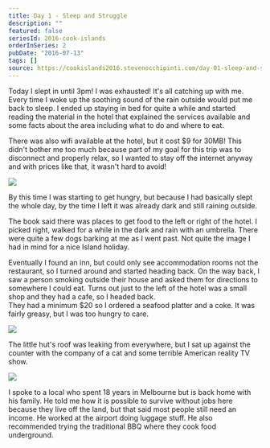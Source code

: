```yaml
---
title: Day 1 - Sleep and Struggle
description: ""
featured: false
seriesId: 2016-cook-islands
orderInSeries: 2
pubDate: "2016-07-13"
tags: []
source: https://cookislands2016.stevenocchipinti.com/day-01-sleep-and-struggle/
---
```


Today I slept in until 3pm! I was exhausted! It's all catching up with me.
Every time I woke up the soothing sound of the rain outside would put me back to
sleep. I ended up staying in bed for quite a while and started reading the
material in the hotel that explained the services available and some facts about
the area including what to do and where to eat.

There was also wifi available at the hotel, but it cost $9 for 30MB! This didn't
bother me too much because part of my goal for this trip was to disconnect and
properly relax, so I wanted to stay off the internet anyway and with prices like
that, it wasn't hard to avoid!

![](https://res.cloudinary.com/stevenocchipinti/image/upload/c_limit,h_600,w_600/v1/cookislands2016/day-01-wifi_j6dyqc.jpg)

By this time I was starting to get hungry, but because I had basically slept the
whole day, by the time I left it was already dark and still raining outside.

The book said there was places to get food to the left or right of the hotel.
I picked right, walked for a while in the dark and rain with an umbrella. There
were quite a few dogs barking at me as I went past. Not quite the image I had in
mind for a nice Island holiday.

Eventually I found an inn, but could only see accommodation rooms not the
restaurant, so I turned around and started heading back. On the way back, I saw
a person smoking outside their house and asked them for directions to somewhere
I could eat. Turns out just to the left of the hotel was a small shop and they
had a cafe, so I headed back.  
They had a minimum $20 so I ordered a seafood platter and a coke.
It was fairly greasy, but I was too hungry to care.

![](https://res.cloudinary.com/stevenocchipinti/image/upload/c_limit,h_600,w_600/v1/cookislands2016/day-01-dinner_z5bvdn.jpg)

The little hut's roof was leaking from everywhere, but I sat up against the
counter with the company of a cat and some terrible American reality TV show.

![](https://res.cloudinary.com/stevenocchipinti/image/upload/c_limit,h_600,w_600/v1/cookislands2016/day-01-cafe_ad5rf5.jpg)

I spoke to a local who spent 18 years in Melbourne but is back home with his
family. He told me how it is possible to survive without jobs here because they
live off the land, but that said most people still need an income. He worked at
the airport doing luggage stuff. He also recommended trying the traditional BBQ
where they cook food underground.
